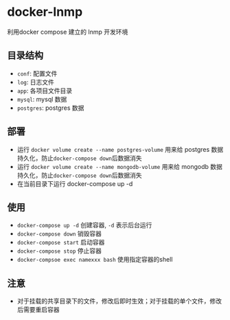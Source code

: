# docker-lnmp
利用docker compose 建立的 lnmp 开发环境

## 目录结构
- `conf`: 配置文件
- `log`: 日志文件
- `app`: 各项目文件目录
- `mysql`: mysql 数据
- `postgres`: postgres 数据

## 部署
- 运行 `docker volume create --name postgres-volume` 用来给 postgres 数据持久化，防止`docker-compose down`后数据消失
- 运行 `docker volume create --name mongodb-volume` 用来给 mongodb 数据持久化，防止`docker-compose down`后数据消失
- 在当前目录下运行 docker-compose up -d

## 使用
- `docker-compose up -d` 创建容器, `-d` 表示后台运行
- `docker-compose down` 销毁容器
- `docker-compose start` 启动容器
- `docker-compose stop` 停止容器
- `docker-compsoe exec namexxx bash` 使用指定容器的shell

## 注意
- 对于挂载的共享目录下的文件，修改后即时生效；对于挂载的单个文件，修改后需要重启容器



